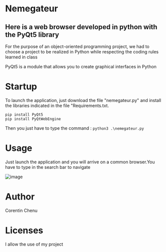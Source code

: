 # Nemegateur
## Here is a web browser developed in python with the PyQt5 library
For the purpose of an object-oriented programming project, we had to choose a project to be realized in Python while respecting the coding rules learned in class 

PyQt5 is a module that allows you to create graphical interfaces in Python
# Startup
To launch the application, just download the file "nemegateur.py" and install the libraries indicated in the file "Requirements.txt. 
```
pip install PyQt5
pip install PyQtWebEngine

```
Then you just have to type the command : ``` python3 .\nemegateur.py ```

# Usage 

Just launch the application and you will arrive on a common browser.You have to type in the search bar to navigate 

![image](https://user-images.githubusercontent.com/70575835/150786942-e9860fd1-5a9a-49c6-81b2-ad39fcaf9d2d.png)


# Author
Corentin Chenu 

# Licenses

I allow the use of my project 
